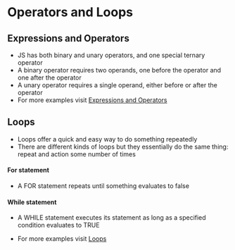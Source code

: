 # Operators and Loops
## Expressions and Operators
- JS has both binary and unary operators, and one special ternary operator
- A binary operator requires two operands, one before the operator and one after the operator
- A unary operator requires a single operand, either before or after the operator
- For more examples visit [Expressions and Operators](https://developer.mozilla.org/en-US/docs/Web/JavaScript/Guide/Expressions_and_Operators)

## Loops
- Loops offer a quick and easy way to do something repeatedly
- There are different kinds of loops but they essentially do the same thing: repeat and action some number of times

#### For statement
- A FOR statement repeats until something evaluates to false

#### While statement
- A WHILE statement executes its statement as long as a specified condition evaluates to TRUE

- For more examples visit [Loops](https://developer.mozilla.org/en-US/docs/Web/JavaScript/Guide/Loops_and_iteration#while_statement)